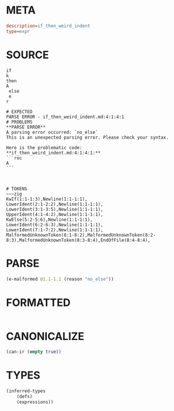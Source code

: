# META
~~~ini
description=if_then_weird_indent
type=expr
~~~
# SOURCE
~~~roc
if
k
then
A
 else
 e
r
~~~
~~~
# EXPECTED
PARSE ERROR - if_then_weird_indent.md:4:1:4:1
# PROBLEMS
**PARSE ERROR**
A parsing error occurred: `no_else`
This is an unexpected parsing error. Please check your syntax.

Here is the problematic code:
**if_then_weird_indent.md:4:1:4:1:**
```roc
A
```



# TOKENS
~~~zig
KwIf(1:1-1:3),Newline(1:1-1:1),
LowerIdent(2:1-2:2),Newline(1:1-1:1),
LowerIdent(3:1-3:5),Newline(1:1-1:1),
UpperIdent(4:1-4:2),Newline(1:1-1:1),
KwElse(5:2-5:6),Newline(1:1-1:1),
LowerIdent(6:2-6:3),Newline(1:1-1:1),
LowerIdent(7:1-7:2),Newline(1:1-1:1),
MalformedUnknownToken(8:1-8:2),MalformedUnknownToken(8:2-8:3),MalformedUnknownToken(8:3-8:4),EndOfFile(8:4-8:4),
~~~
# PARSE
~~~clojure
(e-malformed @1.1-1.1 (reason "no_else"))
~~~
# FORMATTED
~~~roc

~~~
# CANONICALIZE
~~~clojure
(can-ir (empty true))
~~~
# TYPES
~~~clojure
(inferred-types
	(defs)
	(expressions))
~~~
